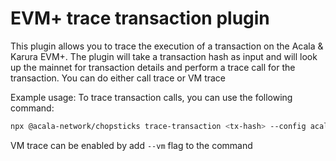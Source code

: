 # EVM+ trace transaction plugin

This plugin allows you to trace the execution of a transaction on the Acala & Karura EVM+. The plugin will take a transaction hash as input and will look up the mainnet for transaction details and perform a trace call for the transaction. You can do either call trace or VM trace

Example usage:
To trace transaction calls, you can use the following command:

```bash
npx @acala-network/chopsticks trace-transaction <tx-hash> --config acala --output trace.json
```

VM trace can be enabled by add `--vm` flag to the command

